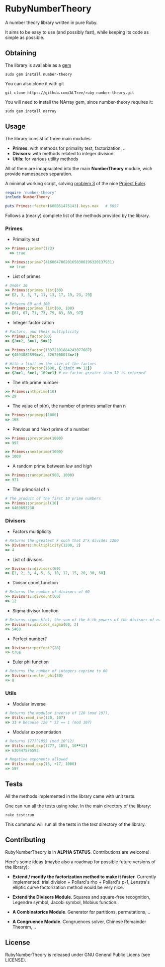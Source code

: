 RubyNumberTheory
================

A number theory library written in pure Ruby. 

It aims to be easy to use (and possibly fast), while keeping its code as simple as possible.

Obtaining
---------

The library is available as a [gem](https://rubygems.org/gems/number-theory)
```
sudo gem install number-theory
```

You can also clone it with git
```
git clone https://github.com/ALTree/ruby-number-theory.git
```

You will need to install the NArray gem, since number-theory requires it:
```
sudo gem install narray
```

Usage
-----

The library consist of three main modules:

* **Primes**: with methods for primality test, factorization, ..
* **Divisors**: with methods related to integer division
* **Utils**: for various utility methods

All of them are incapsulated into the main **NumberTheory** module, wich provide namespaces separation.

A minimal working script, solving [problem 3](http://projecteuler.net/problem=3) of the nice [Project Euler](http://projecteuler.net/).

```ruby
require 'number-theory'
include NumberTheory

puts Primes::factor(600851475143).keys.max   # 6857 
```

Follows a (nearly) complete list of the methods provided by the library.

### Primes

* Primality test
```ruby
>> Primes::prime?(173)
  => true
```
```ruby
>> Primes::prime?(416064700201658306196320137931)
  => true
```

* List of primes
```ruby
# Under 30
>> Primes::primes_list(30)
=> [2, 3, 5, 7, 11, 13, 17, 19, 23, 29]
```
```ruby
# Between 60 and 100
>> Primes::primes_list(60, 100)
=> [61, 67, 71, 73, 79, 83, 89, 97]
```

* Integer factorization
```ruby
# Factors, and their multiplicity
>> Primes::factor(60)
=> {2=>2, 3=>1, 5=>1} 
```
```ruby
>> Primes::factor(13372101884243077687)
=> {4093082899=>1, 3267000013=>1}
```
```ruby
# With a limit on the size of the factors
>> Primes::factor(1690, {:limit => 12})
=> {2=>1, 5=>1, 169=>1} # no factor greater than 12 is returned
```

* The nth prime number
```ruby
>> Primes::nthprime(10)
=> 29
```

* The value of pi(n), the number of primes smaller than n
```ruby
>> Primes::primepi(1000)
=> 168
```

* Previous and Next prime of a number
```ruby
>> Primes::prevprime(1000)
=> 997
```
```ruby
>> Primes::nextprime(1000)
=> 1009
```

* A random prime between *low* and *high*
```ruby
>> Primes::randprime(900, 1000)
=> 971
```

* The primorial of n
```ruby
# The product of the first 10 prime numbers
>> Primes::primorial(10)
=> 6469693230
```


### Divisors

* Factors multiplicity
```ruby
# Returns the greatest k such that 2^k divides 1200
>> Divisors::multiplicity(1200, 2)
=> 4
```

* List of divisors
```ruby
>> Divisors::divisors(60)
=> [1, 2, 3, 4, 5, 6, 10, 12, 15, 20, 30, 60]
```

* Divisor count function
```ruby
# Returns the number of divisors of 60
>> Divisors::divcount(60)
=> 12
```

* Sigma divisor function
```ruby
# Returns sigma_k(n); the sum of the k-th powers of the divisors of n.
>> Divisors::divisor_sigma(60, 2)
=> 5460
```

* Perfect number?
```ruby
>> Divisors::perfect?(28)
=> true
```

* Euler phi function
```ruby
# Returns the number of integers coprime to 60
>> Divisors::euler_phi(30)
=> 8
```

### Utils

* Modular inverse
```ruby
# Returns the modular inverse of 120 (mod 107),
>> Utils::mod_inv(120, 107)
=> 33 # because 120 * 33 == 1 (mod 107)
```

* Modular exponentiation
```ruby
# Returns 1777^1855 (mod 10^12)
>> Utils::mod_exp(1777, 1855, 10**12)
=> 630447576593
```
```ruby
# Negative exponents allowed
>> Utils::mod_exp(13, -17, 1000)
=> 597
```

Tests
---------

All the methods implemented in the library came with unit tests. 

One can run all the tests using *rake*. In the main directory of the library:

    rake test:run

This command will run all the tests in the *test* directory of the library.


Contributing
------------

RubyNumberTheory is in **ALPHA STATUS**. Contributions are welcome!

Here's some ideas (maybe also a roadmap for possible future versions of the library):

* **Extend / modify the factorization method to make it faster.** Currently implemented: trial division + Pollard's rho + Pollard's p-1, 
Lenstra's elliptic curve factorization method would be very nice.

* **Extend the Divisors Module**. Squares and square-free recognition, Legendre symbol, Jacobi symbol, Mobius function..

* **A Combinatorics Module**. Generator for partitions, permutations, ..

* **A Congruence Module**. Congruences solver, Chinese Remainder Theorem, ..

License
------------

RubyNumberTheory is released under GNU General Public Licens (see LICENSE).


